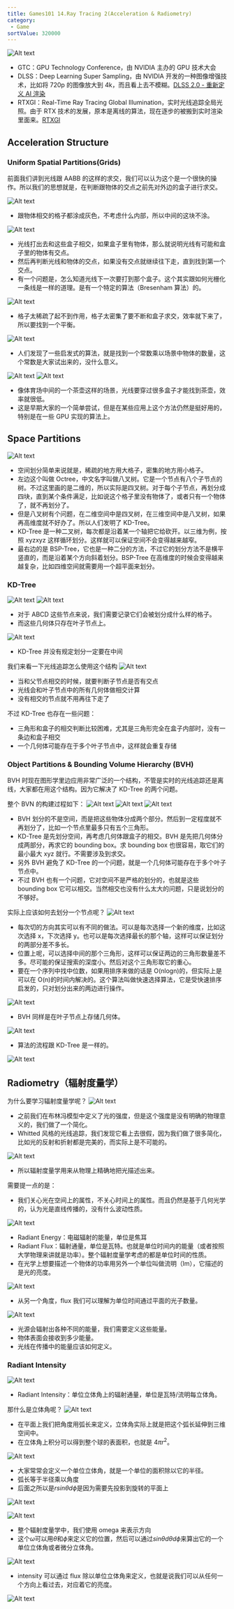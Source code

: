 ```yaml
---
title: Games101 14.Ray Tracing 2(Acceleration & Radiometry)
category:
 - Game
sortValue: 320000
---
```


![Alt text](image.png)

- GTC：GPU Technology Conference，由 NVIDIA 主办的 GPU 技术大会
- DLSS：Deep Learning Super Sampling，由 NVIDIA 开发的一种图像增强技术，比如将 720p 的图像放大到 4k，而且看上去不模糊。[DLSS 2.0 - 重新定义 AI 渲染](https://zhuanlan.zhihu.com/p/116211994)
- RTXGI：Real-Time Ray Tracing Global Illumination，实时光线追踪全局光照。由于 RTX 技术的发展，原本是离线的算法，现在逐步的被搬到实时渲染里面来。[RTXGI](https://developer.nvidia.com/rtxgi)

## Acceleration Structure

### Uniform Spatial Partitions(Grids)

前面我们讲到光线跟 AABB 的这样的求交，我们可以认为这个是一个很快的操作。所以我们的思想就是，在判断跟物体的交点之前先对外边的盒子进行求交。

![Alt text](image-1.png)

- 跟物体相交的格子都涂成灰色，不考虑什么内部，所以中间的这块不涂。

![Alt text](image-2.png)

- 光线打出去和这些盒子相交，如果盒子里有物体，那么就说明光线有可能和盒子里的物体有交点。
- 然后再判断光线和物体的交点，如果没有交点就继续往下走，直到找到第一个交点。
- 有一个问题是，怎么知道光线下一次要打到那个盒子。这个其实跟如何光栅化一条线是一样的道理。是有一个特定的算法（Bresenham 算法）的。

![Alt text](image-3.png)

- 格子太稀疏了起不到作用，格子太密集了要不断和盒子求交，效率就下来了，所以要找到一个平衡。

![Alt text](image-4.png)

- 人们发现了一些启发式的算法，就是找到一个常数乘以场景中物体的数量，这个常数是大家试出来的，没什么意义。

![Alt text](image-5.png)
![Alt text](image-6.png)

- 像体育场中间的一个茶壶这样的场景，光线要穿过很多盒子才能找到茶壶，效率就很低。
- 这是早期大家的一个简单尝试，但是在某些应用上这个方法仍然是挺好用的，特别是在一些 GPU 实现的算法上。

## Space Partitions

![Alt text](image-7.png)

- 空间划分简单来说就是，稀疏的地方用大格子，密集的地方用小格子。
- 左边这个叫做 Octree，中文名字叫做八叉树。它是一个节点有八个子节点的树。不过这里画的是二维的，所以实际是四叉树。对于每个子节点，再划分成四块，直到某个条件满足，比如说这个格子里没有物体了，或者只有一个物体了，就不再划分了。
- 但是八叉树有个问题，在二维空间中是四叉树，在三维空间中是八叉树，如果再高维度就不好办了。所以人们发明了 KD-Tree。
- KD-Tree 是一种二叉树，每次都是沿着某一个轴把它给砍开。以三维为例，按照 xyzxyz 这样循环划分。这样就可以保证空间不会变得越来越窄。
- 最右边的是 BSP-Tree，它也是一种二分的方法，不过它的划分方法不是横平竖直的，而是沿着某个方向斜着划分。BSP-Tree 在高维度的时候会变得越来越复杂，比如四维空间就需要用一个超平面来划分。

### KD-Tree

![Alt text](image-8.png)
![Alt text](image-9.png)

- 对于 ABCD 这些节点来说，我们需要记录它们会被划分成什么样的格子。
- 而这些几何体只存在叶子节点上。

![Alt text](image-10.png)

- KD-Tree 并没有规定划分一定要在中间

我们来看一下光线追踪怎么使用这个结构
![Alt text](image-11.png)

- 当和父节点相交的时候，就要判断子节点是否有交点
- 光线会和叶子节点中的所有几何体做相交计算
- 没有相交的节点就不用再往下走了

不过 KD-Tree 也存在一些问题：

- 三角形和盒子的相交判断比较困难，尤其是三角形完全在盒子内部时，没有一条边和盒子相交
- 一个几何体可能存在于多个叶子节点中，这样就会重复存储

### Object Partitions & Bounding Volume Hierarchy (BVH)

BVH 时现在图形学里边应用非常广泛的一个结构，不管是实时的光线追踪还是离线，大家都在用这个结构。因为它解决了 KD-Tree 的两个问题。

整个 BVN 的构建过程如下：
![Alt text](image-12.png)
![Alt text](image-13.png)
![Alt text](image-14.png)

- BVH 划分的不是空间，而是把这些物体分成两个部分。然后到一定程度就不再划分了，比如一个节点里最多只有五个三角形。
- KD-Tree 是先划分空间，再考虑几何体跟盒子的相交。BVH 是先把几何体分成两部分，再求它的 bounding box。求 bounding box 也很容易，取它们的最小最大 xyz 就行。不需要涉及到求交。
- 另外 BVH 避免了 KD-Tree 的一个问题，就是一个几何体可能存在于多个叶子节点中。
- 不过 BVH 也有一个问题，它对空间不是严格的划分的，也就是这些 bounding box 它可以相交。当然相交也没有什么太大的问题，只是说划分的不够好。

实际上应该如何去划分一个节点呢？
![Alt text](image-15.png)

- 每次切的方向其实可以有不同的做法。可以是每次选择一个新的维度，比如这次选择 x，下次选择 y。也可以是每次选择最长的那个轴，这样可以保证划分的两部分差不多长。
- 位置上呢，可以选择中间的那个三角形，这样可以保证两边的三角形数量差不多。尽可能的保证搜索的深度小。然后对这个三角形取它的重心。
- 要在一个序列中找中位数，如果用排序来做的话是 O(nlogn)的，但实际上是可以在 O(n)的时间内解决的。这个算法叫做快速选择算法，它是受快速排序启发的，只对划分出来的两边进行操作。

![Alt text](image-16.png)

- BVH 同样是在叶子节点上存储几何体。

![Alt text](image-17.png)

- 算法的流程跟 KD-Tree 是一样的。

![Alt text](image-18.png)

## Radiometry（辐射度量学）

为什么要学习辐射度量学呢？
![Alt text](image-19.png)

- 之前我们在布林冯模型中定义了光的强度，但是这个强度是没有明确的物理意义的，我们做了一个简化。
- Whitted 风格的光线追踪，我们发现它看上去很假，因为我们做了很多简化，比如光的反射和折射都是完美的，而实际上是不可能的。

![Alt text](image-20.png)

- 所以辐射度量学用来从物理上精确地把光描述出来。

需要提一点的是：

- 我们关心光在空间上的属性，不关心时间上的属性。而且仍然是基于几何光学的，认为光是直线传播的，没有什么波动性质。

![Alt text](image-21.png)

- Radiant Energy：电磁辐射的能量，单位是焦耳
- Radiant Flux：辐射通量，单位是瓦特。也就是单位时间内的能量（或者按照大学物理来讲就是功率）。整个辐射度量学考虑的都是单位时间的性质。
- 在光学上想要描述一个物体的功率用另外一个单位叫做流明（lm），它描述的是光的亮度。

![Alt text](image-22.png)

- 从另一个角度，flux 我们可以理解为单位时间通过平面的光子数量。

![Alt text](image-23.png)

- 光源会辐射出各种不同的能量，我们需要定义这些能量。
- 物体表面会接收到多少能量。
- 光线在传播中的能量应该如何定义。

### Radiant Intensity

![Alt text](image-24.png)

- Radiant Intensity：单位立体角上的辐射通量，单位是瓦特/流明每立体角。

那什么是立体角呢？
![Alt text](image-25.png)

- 在平面上我们把角度用弧长来定义，立体角实际上就是把这个弧长延伸到三维空间中。
- 在立体角上积分可以得到整个球的表面积，也就是 $4\pi r^2$。

![Alt text](image-26.png)

- 大家常常会定义一个单位立体角，就是一个单位的面积除以它的半径。
- 弧长等于半径乘以角度
- 后面之所以是$rsin\theta  d\phi$是因为需要先投影到旋转的平面上

![Alt text](image-27.png)

![Alt text](image-28.png)

- 整个辐射度量学中，我们使用 omega 来表示方向
- 这个$\omega$可以用$\theta$和$\phi$来定义它的位置，然后可以通过$sin\theta d\theta d\phi$来算出它的一个单位立体角或者微分立体角。

![Alt text](image-29.png)

- intensity 可以通过 flux 除以单位立体角来定义，也就是说我们可以从任何一个方向上看过去，对应着它的亮度。

![Alt text](image-30.png)

